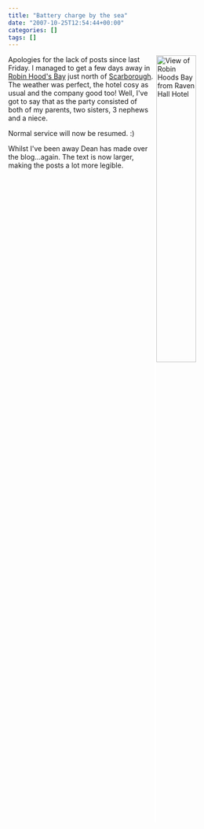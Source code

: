 ```yaml
---
title: "Battery charge by the sea"
date: "2007-10-25T12:54:44+00:00"
categories: []
tags: []
---
```


<a href="http://techteapot.com/wp-content/uploads/2007/10/ravenhall4_large.jpg" title="View of Robin Hoods Bay from Raven Hall Hotel"><img src="http://techteapot.com/wp-content/uploads/2007/10/ravenhall4_large.jpg" alt="View of Robin Hoods Bay from Raven Hall Hotel" align="right" style="border-left:solid 4px white" height="40%" width="40%" /></a>

Apologies for the lack of posts since last Friday. I managed to get a few days away in <a href="http://en.wikipedia.org/wiki/Robin_Hood's_Bay">Robin Hood's Bay</a> just north of <a href="http://www.discoveryorkshirecoast.com/scarborough/">Scarborough</a>. The weather was perfect, the hotel cosy as usual and the company good too! Well, I've got to say that as the party consisted of both of my parents, two sisters, 3 nephews and a niece.

Normal service will now be resumed. :)

Whilst I've been away Dean has made over the blog...again. The text is now larger, making the posts a lot more legible.
